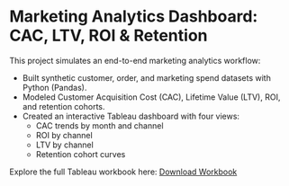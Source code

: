 # Marketing Analytics Dashboard: CAC, LTV, ROI & Retention

This project simulates an end-to-end marketing analytics workflow:
- Built synthetic customer, order, and marketing spend datasets with Python (Pandas).
- Modeled Customer Acquisition Cost (CAC), Lifetime Value (LTV), ROI, and retention cohorts.
- Created an interactive Tableau dashboard with four views:
  - CAC trends by month and channel
  - ROI by channel
  - LTV by channel
  - Retention cohort curves

Explore the full Tableau workbook here: [Download Workbook](./marketing-analytics-dashboard.twbx)
